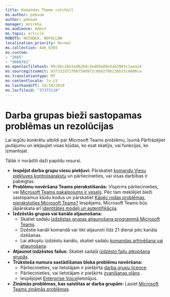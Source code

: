 ```yaml
---
title: Komandas Theme catchall
ms.author: pebaum
author: pebaum
manager: mnirkhe
ms.audience: Admin
ms.topic: article
ROBOTS: NOINDEX, NOFOLLOW
localization_priority: Normal
ms.collection: Adm_O365
ms.custom:
- "2605"
- "9000701"
ms.openlocfilehash: 09cbbc28e3ad826dc3ed69a89e5ab3983c1aea24
ms.sourcegitcommit: 037331d71f06750d972c0b6278b23bb15c4806ca
ms.translationtype: MT
ms.contentlocale: lv-LV
ms.lasthandoff: 10/18/2019
ms.locfileid: "37373118"
---
```

# <a name="teams-common-issues-and-resolutions"></a>Darba grupas bieži sastopamas problēmas un rezolūcijas

Lai iegūtu konkrētu atbildi par Microsoft Teams problēmu, īsumā Pārfrāzējiet jautājumu un iekļaujiet visas kļūdas, ko esat skatījis, vai funkcijas, ko izmantojat.

Tālāk ir norādīti daži papildu resursi.

- **Iespējot darba grupu viesu piekļuvi:** Pārskatiet [komandu Viesu piekļuves kontrolsarakstu](https://docs.microsoft.com/microsoftteams/guest-access-checklist) un pārliecinieties, vai visas darbības ir pabeigtas.
- **Problēmu novēršana Teams pierakstīšanās:** Vispirms pārliecinieties, vai [Microsoft Teams pakalpojums ir vesels](https://admin.microsoft.com/Adminportal/Home?source=applauncher#/servicehealth). Pēc tam meklējiet bieži sastopamus kļūdu kodus un pārskatiet [Kāpēc rodas problēmas, pierakstoties Microsoft Teams?](https://support.office.com/article/a02f683b-61a3-4008-9447-ee60c5593b0f)  Iespējams, Microsoft Teams būs jāpārskata arī [identitātes modeļi un autentifikācija](https://docs.microsoft.com/MicrosoftTeams/identify-models-authentication).
- **Izdzēstās grupas vai kanāla atjaunošana:** 
    - Skatiet sadaļu [izdzēstas grupas atjaunošana programmā Microsoft Teams](https://blogs.technet.microsoft.com/skypehybridguy/2017/07/23/restoring-a-deleted-team-in-microsoft-teams/).
    - Dzēstie kanāli komandā var tikt atjaunoti līdz 21 dienai pēc kanāla dzēšanas. 
    - Lai atkoptu izdzēstu kanālu, skatiet sadaļu [komandas arhivēšana vai atjaunošana](https://support.office.com/article/archive-or-restore-a-team-dc161cfd-b328-440f-974b-5da5bd98b5a7).
- **Atjaunot izdzēstos failus:** Skatiet sadaļā [izdzēsto failu atkopšana grupās](https://support.office.com/article/recover-deleted-files-in-teams-a591d771-89a6-49e2-ab7e-271936fe3c4e).
- **Trūkstoša numura sastādīšanas bloka problēmu novēršana:**  
    - Pārliecinieties, vai lietotājam ir piešķirta [darba grupu licence](https://docs.microsoft.com/MicrosoftTeams/assign-teams-licenses).
    - Pārliecinieties, vai lietotājam ir piešķirts [zvanīšanas plāns](https://docs.microsoft.com/MicrosoftTeams/calling-plan-landing-page) .
    - Iespējojiet [Enterprise Voice](https://docs.microsoft.com/en-us/skypeforbusiness/skype-for-business-hybrid-solutions/plan-your-phone-system-cloud-pbx-solution/enable-users-for-enterprise-voice-online-and-phone-system-voicemail#to-enable-your-users-for-phone-system-in-office-365-voice-and-voicemail)lietotājus.
- **Zināmās problēmas, kas saistītas ar darba grupām:** Lasiet [Microsoft Teams zināmās problēmas](https://docs.microsoft.com/microsoftteams/known-issues).